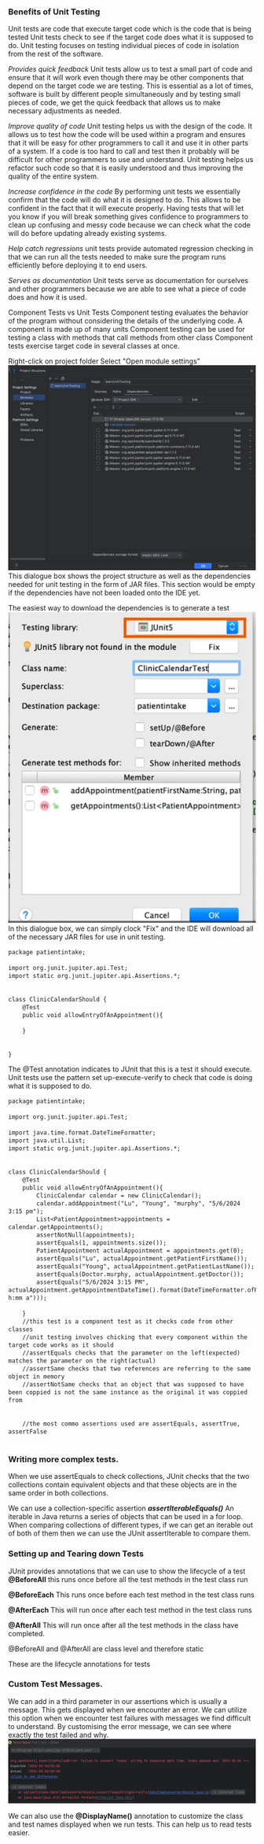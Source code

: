###  Benefits of Unit Testing

Unit tests are code that execute target code which is the code that is being tested
Unit tests check to see if the target code does what it is supposed to do.
Unit testing focuses on testing individual pieces of code in isolation from the rest of the software.


_Provides quick feedback_
Unit tests allow us to test a small part of code and ensure that it will work even though there may be other components that depend on the target code we are testing.
This is essential as a lot of times, software is built by different people simultaneously and by testing small pieces of code, we get the quick feedback that allows us to make necessary adjustments as needed.

_Improve quality of code_
Unit testing helps us with the design of the code. It allows us to test how the code will be used within a program and ensures that it will be easy for other programmers to call it and use it in other parts of a system.
If a code is too hard to call and test then it probably will be difficult for other programmers to use and understand.
Unit testing helps us refactor such code so that it is easily understood and thus improving the quality of the entire system.

_Increase confidence in the code_
By performing unit tests we essentially confirm that the code will do what it is designed to do.
This allows to be confident in the fact that it will execute properly.
Having tests that will let you know if you will break something gives confidence to programmers to clean up confusing and messy code because we can check what the code will do before updating already existing systems.

_Help catch regressions_
unit tests provide automated regression checking in that we can run all the tests needed to make sure the program runs efficiently before deploying it to end users.

_Serves as documentation_
Unit tests serve as documentation for ourselves and other programmers because we are able to see what a piece of code does and how it is used.

Component Tests vs Unit Tests
Component testing evaluates the behavior of the program without considering the details of the underlying code.
A component is made up of many units
Component testing can be used for testing a class with methods that call methods from other class
Component tests exercise target code in several classes at once.

Right-click on project folder
Select "Open module settings"
![img.png](img.png)
This dialogue box shows the project structure as well as the dependencies needed for unit testing in the form of JAR files.
This section would be empty if the dependencies have not been loaded onto the IDE yet.


The easiest way to download the dependencies is to generate a test
![img_1.png](img_1.png)
In this dialogue box, we can simply clock "Fix" and the IDE will download all of the necessary JAR files for use in unit testing.

```
package patientintake;

import org.junit.jupiter.api.Test;
import static org.junit.jupiter.api.Assertions.*;


class ClinicCalendarShould {
    @Test
    public void allowEntryOfAnAppointment(){
        
    }


}
```
The @Test annotation indicates to JUnit that this is a test it should execute.
Unit tests use the pattern set up-execute-verify to check that code is doing what it is supposed to do.

```
package patientintake;

import org.junit.jupiter.api.Test;

import java.time.format.DateTimeFormatter;
import java.util.List;
import static org.junit.jupiter.api.Assertions.*;


class ClinicCalendarShould {
    @Test
    public void allowEntryOfAnAppointment(){
        ClinicCalendar calendar = new ClinicCalendar();
        calendar.addAppointment("Lu", "Young", "murphy", "5/6/2024 3:15 pm");
        List<PatientAppointment>appointments = calendar.getAppointments();
        assertNotNull(appointments);
        assertEquals(1, appointments.size());
        PatientAppointment actualAppointment = appointments.get(0);
        assertEquals("Lu", actualAppointment.getPatientFirstName());
        assertEquals("Young", actualAppointment.getPatientLastName());
        assertEquals(Doctor.murphy, actualAppointment.getDoctor());
        assertEquals("5/6/2024 3:15 PM", actualAppointment.getAppointmentDateTime().format(DateTimeFormatter.ofPattern("M/d/yyyy h:mm a")));

    }
    //this test is a component test as it checks code from other classes
    //unit testing involves chicking that every component within the target code works as it should
    //assertEquals checks that the parameter on the left(expected) matches the parameter on the right(actual)
    //assertSame checks that two references are referring to the same object in memory
    //assertNotSame checks that an object that was supposed to have been coppied is not the same instance as the original it was coppied from
    
    
    //the most commo assertions used are assertEquals, assertTrue, assertFalse
    
```

###   Writing more complex tests.
When we use assertEquals to check collections, JUnit checks that the two collections contain equivalent objects and that these objects are in the same order in both collections.

We can use a collection-specific assertion **_assertIterableEquals()_**
An iterable in Java returns a series of objects that can be used in a for loop.
When comparing collections of different types, if we can get an iterable out of both of them then we can use the JUnit assertIterable to compare them.

###   Setting up and Tearing down Tests
JUnit provides annotations that we can use to show the lifecycle of a test
**@BeforeAll**
this runs once before all the test methods in the test class run

**@BeforeEach**
This runs once before each test method in the test class runs

**@AfterEach**
This will run once after each test method in the test class runs

**@AfterAll**
This will run once after all the test methods in the class have completed.

@BeforeAll and @AfterAll are class level and therefore static

These are the lifecycle annotations for tests


###  Custom Test Messages.
We can add in a third parameter in our assertions which is usually a message.
This gets displayed when we encounter an error.
We can utilize this option when we encounter test failures with messages we find difficult to understand.
By customising the error message, we can see where exactly the test failed and why.
![img_2.png](img_2.png)

We can also use the **@DisplayName()** annotation to customize the class and test names displayed when we run tests.
This can help us to read tests easier.